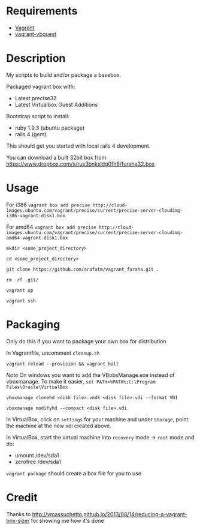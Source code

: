 # Requirements

- [Vagrant](http://docs.vagrantup.com/v2/)
- [vagrant-vbguest](https://github.com/dotless-de/vagrant-vbguest)

# Description

My scripts to build and/or package a basebox.

Packaged vagrant box with:
- Latest precise32
- Latest Virtualbox Guest Additions

Bootstrap script to install:
- ruby 1.9.3 (ubuntu package)
- rails 4 (gem)

This should get you started with local rails 4 development.

You can download a built 32bit box from https://www.dropbox.com/s/rus3bnksldg0fh6/furaha32.box

# Usage

For i386 `vagrant box add precise http://cloud-images.ubuntu.com/vagrant/precise/current/precise-server-cloudimg-i386-vagrant-disk1.box` 

For amd64 `vagrant box add precise http://cloud-images.ubuntu.com/vagrant/precise/current/precise-server-cloudimg-amd64-vagrant-disk1.box`

`mkdir <some_project_directory>`

`cd <some_project_directory>`

`git clone https://github.com/arafatm/vagrant_furaha.git .`

`rm -rf .git/`

`vagrant up`

`vagrant ssh`

# Packaging

Only do this if you want to package your own box for distribution

In Vagrantfile, uncomment `cleanup.sh`

`vagrant reload --provision && vagrant halt`

*Note* On windows you want to add the VBobxManage.exe instead
of vboxmanage. To make it easier, `set PATH=%PATH%;C:\Program
Files\Oracle\VirtualBox` 

`vboxmanage clonehd <disk file>.vmdk <disk file>.vdi --format VDI`

`vboxmanage modifyhd --compact <disk file>.vdi`

In VirtualBox, click on `settings` for your machine and under
`Storage`, point the machine at the new vdi created above.

In VirtualBox, start the virtual machine into `recovery` mode -> `root` mode
and do:
- umount /dev/sda1
- zerofree /dev/sda1

`vagrant package` should create a box file for you to use 

# Credit

Thanks to http://vmassuchetto.github.io/2013/08/14/reducing-a-vagrant-box-size/
for showing me how it's done
